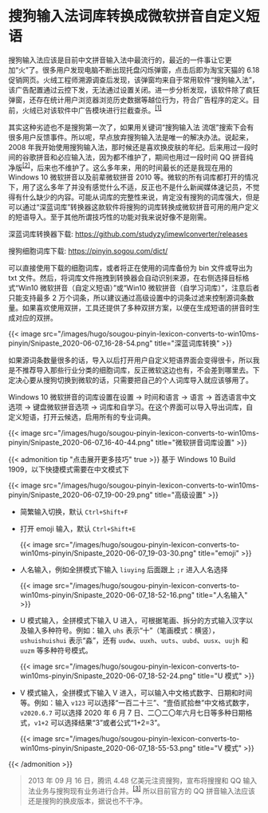 # 搜狗输入法词库转换成微软拼音自定义短语


搜狗输入法应该是目前中文拼音输入法中最流行的，最近的一件事让它更加“火”了。很多用户发现电脑不断出现托盘闪烁弹窗，点击后即为淘宝天猫的 6.18 促销网页。火绒工程师溯源调查后发现，该弹窗均来自于常用软件“搜狗输入法”，该广告配置通过云控下发，无法通过设置关闭。进一步分析发现，该软件除了疯狂弹窗，还存在统计用户浏览器浏览历史数据等越位行为，符合广告程序的定义。目前，火绒已对该软件中广告模块进行拦截查杀。<sup>[[1]](https://zhuanlan.zhihu.com/p/146179800)</sup>

<!--more-->

其实这种劣迹也不是搜狗第一次了，如果用关键词“搜狗输入法 流氓”搜索下会有很多用户反馈事件。所以呢，早点放弃搜狗输入法是唯一的解决办法。说起来，2008 年我开始使用搜狗输入法，那时候还是喜欢换皮肤的年纪。后来用过一段时间的谷歌拼音和必应输入法，因为都不维护了，期间也用过一段时间 QQ 拼音纯净版<sup>[[2]](#qqpinyin)</sup>，后来也不维护了。这么多年来，用的时间最长的还是我现在用的 Windows 10 微软拼音以及前辈微软拼音 2010 等。微软的所有词库都打开的情况下，用了这么多年了并没有感觉什么不适，反正也不是什么新闻媒体速记员，不觉得有什么缺少的内容。可能从词库的完整性来说，肯定没有搜狗的词库强大，但是可以通过“深蓝词库”转换器这款软件将搜狗的词库转换成微软拼音可用的用户定义的短语导入。至于其他所谓技巧性的功能对我来说好像不是刚需。

深蓝词库转换器下载: <https://github.com/studyzy/imewlconverter/releases>

搜狗细胞词库下载: <https://pinyin.sogou.com/dict/>

可以直接使用下载的细胞词库，或者将正在使用的词库备份为 bin 文件或导出为 txt 文件。然后，将词库文件拖拽到转换器会自动识别来源，在右侧选择目标格式“Win10 微软拼音（自定义短语）”或“Win10 微软拼音（自学习词库）”，注意后者只能支持最多 2 万个词条，所以建议通过高级设置中的词条过滤来控制源词条数量。如果喜欢使用双拼，工具还提供了多种双拼方案，以便在生成短语的拼音时生成对应的双拼。

{{< image src="/images/hugo/sougou-pinyin-lexicon-converts-to-win10ms-pinyin/Snipaste_2020-06-07_16-28-54.png" title="深蓝词库转换" >}}

如果源词条数量很多的话，导入以后打开用户自定义短语界面会变得很卡，所以我是不推荐导入那些行业分类的细胞词库，反正微软这边也有，不会差到哪里去。下定决心要从搜狗切换到微软的话，只需要把自己的个人词库导入就应该够用了。

Windows 10 微软拼音的词库设置在设置 → 时间和语言 → 语言 → 首选语言中文选项 → 键盘微软拼音选项 → 词库和自学习。在这个界面可以导入导出词库，自定义短语，打开云候选，启用所有的专业词典。

{{< image src="/images/hugo/sougou-pinyin-lexicon-converts-to-win10ms-pinyin/Snipaste_2020-06-07_16-40-44.png" title="微软拼音词库设置" >}}

{{< admonition tip "点击展开更多技巧" true >}}
基于 Windows 10 Build 1909，以下快捷模式需要在中文模式下

{{< image src="/images/hugo/sougou-pinyin-lexicon-converts-to-win10ms-pinyin/Snipaste_2020-06-07_19-00-29.png" title="高级设置" >}}

- 简繁输入切换，默认 `Ctrl+Shift+F`
- 打开 emoji 输入，默认 `Ctrl+Shift+E`

  {{< image src="/images/hugo/sougou-pinyin-lexicon-converts-to-win10ms-pinyin/Snipaste_2020-06-07_19-03-30.png" title="emoji" >}}

- 人名输入，例如全拼模式下输入 `liuying` 后面跟上 `;r` 进入人名选择

  {{< image src="/images/hugo/sougou-pinyin-lexicon-converts-to-win10ms-pinyin/Snipaste_2020-06-07_18-52-16.png" title="人名输入" >}}

- U 模式输入，全拼模式下输入 U 进入，可根据笔画、拆分的方式输入汉字以及输入多种符号。例如：输入 `uhs` 表示“十”（笔画模式：横竖），`ushuishuishui` 表示“淼”，还有 `uudw`、`uuxh`、`uuts`、`uubd`、`uusx`、`uujh` 和 `uuzm` 等多种符号模式。

  {{< image src="/images/hugo/sougou-pinyin-lexicon-converts-to-win10ms-pinyin/Snipaste_2020-06-07_18-52-24.png" title="U 模式" >}}

- V 模式输入，全拼模式下输入 V 进入，可以输入中文格式数字、日期和时间等。例如：输入 `v123` 可以选择“一百二十三”、“壹佰贰拾叁”中文格式数字，`v2020.6.7` 可以选择 2020 年 6 月 7 日、二〇二〇年六月七日等多种日期格式，`v1+2` 可以选择结果“3”或者公式“1+2=3”。

  {{< image src="/images/hugo/sougou-pinyin-lexicon-converts-to-win10ms-pinyin/Snipaste_2020-06-07_18-55-53.png" title="V 模式" >}}

{{< /admonition >}}

<span id="qqpinyin"></span>

> 2013 年 09 月 16 日，腾讯 4.48 亿美元注资搜狗，宣布将搜搜和 QQ 输入法业务与搜狗现有业务进行合并。<sup>[[3]](https://baike.baidu.com/item/QQ%E6%8B%BC%E9%9F%B3%E8%BE%93%E5%85%A5%E6%B3%95/7556813)</sup> 所以目前官方的 QQ 拼音输入法应该还是搜狗的换皮版本，据说也不干净。

